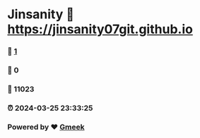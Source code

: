 # Jinsanity :link: https://jinsanity07git.github.io 
### :page_facing_up: [1](https://jinsanity07git.github.io/tag.html) 
### :speech_balloon: 0 
### :hibiscus: 11023 
### :alarm_clock: 2024-03-25 23:33:25 
### Powered by :heart: [Gmeek](https://github.com/Meekdai/Gmeek)
